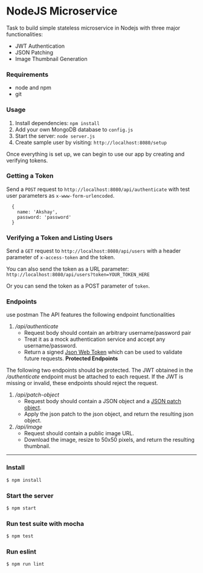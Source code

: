 # NodeJS Microservice

Task to build simple stateless microservice in Nodejs with three major functionalities:
- JWT Authentication
- JSON Patching
- Image Thumbnail Generation

### Requirements

- node and npm
- git

### Usage

1. Install dependencies: `npm install`
2. Add your own MongoDB database to `config.js`
3. Start the server: `node server.js`
4. Create sample user by visiting: `http://localhost:8080/setup`

Once everything is set up, we can begin to use our app by creating and verifying tokens.

### Getting a Token

Send a `POST` request to `http://localhost:8080/api/authenticate` with test user parameters as `x-www-form-urlencoded`. 

```
  {
    name: 'Akshay',
    password: 'password'
  }
```

### Verifying a Token and Listing Users

Send a `GET` request to `http://localhost:8080/api/users` with a header parameter of `x-access-token` and the token.

You can also send the token as a URL parameter: `http://localhost:8080/api/users?token=YOUR_TOKEN_HERE`

Or you can send the token as a POST parameter of `token`.

### Endpoints
use postman
The API features the following endpoint functionalities  
1. */api/authenticate*
    * Request body should contain an arbitrary username/password pair
    * Treat it as a mock authentication service and accept any username/password.
    * Return a signed [Json Web Token](https://jwt.io/) which can be used to validate future requests.
**Protected Endpoints**  

The following two endpoints should be protected. The JWT obtained in the _/authenticate_ endpoint must be attached to each request.  If the JWT is missing or invalid, these endpoints should reject the request.
1. */api/patch-object*
    * Request body should contain a JSON object and a [JSON patch object](http://jsonpatch.com/).
    * Apply the json patch to the json object, and return the resulting json object.
2. */api/image*
    * Request should contain a public image URL.
    * Download the image, resize to 50x50 pixels, and return the resulting thumbnail.
___


### Install

```bash
$ npm install
```


### Start the server

```bash
$ npm start
```


### Run test suite with mocha

```bash
$ npm test
```


### Run eslint

```bash
$ npm run lint
``` 
```
